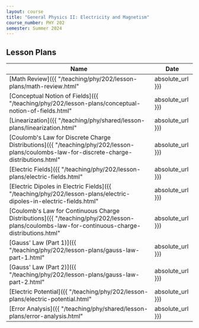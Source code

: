 ```yaml
---
layout: course
title: "General Physics II: Electricity and Magnetism"
course_number: PHY 202
semester: Summer 2024
---
```


## Lesson Plans

| Name | Date |
| ---- | ---- |
| [Math Review]({{ "/teaching/phy/202/lesson-plans/math-review.html" | absolute_url }}) | May 20, 2024 |
| [Conceptual Notion of Fields]({{ "/teaching/phy/202/lesson-plans/conceptual-notion-of-fields.html" | absolute_url }}) | May 20, 2024 |
| [Linearization]({{ "/teaching/phy/shared/lesson-plans/linearization.html" | absolute_url }}) | May 20, 2024 |
| [Coulomb's Law for Discrete Charge Distributions]({{ "/teaching/phy/202/lesson-plans/coulombs-law-for-discrete-charge-distributions.html" | absolute_url }}) | May 21, 2024 |
| [Electric Fields]({{ "/teaching/phy/202/lesson-plans/electric-fields.html" | absolute_url }}) | May 21, 2024 |
| [Electric Dipoles in Electric Fields]({{ "/teaching/phy/202/lesson-plans/electric-dipoles-in-electric-fields.html" | absolute_url }}) | May 23, 2024 |
| [Coulomb's Law for Continuous Charge Distributions]({{ "/teaching/phy/202/lesson-plans/coulombs-law-for-continuous-charge-distributions.html" | absolute_url }}) | May 23 - 28, 2024 |
| [Gauss' Law (Part 1)]({{ "/teaching/phy/202/lesson-plans/gauss-law-part-1.html" | absolute_url }}) | May 28, 2024 |
| [Gauss' Law (Part 2)]({{ "/teaching/phy/202/lesson-plans/gauss-law-part-2.html" | absolute_url }}) | June 3, 2024 |
| [Electric Potential]({{ "/teaching/phy/202/lesson-plans/electric-potential.html" | absolute_url }}) | June 3, 2024 |
| [Error Analysis]({{ "/teaching/phy/shared/lesson-plans/error-analysis.html" | absolute_url }}) | June 4, 2024 |
